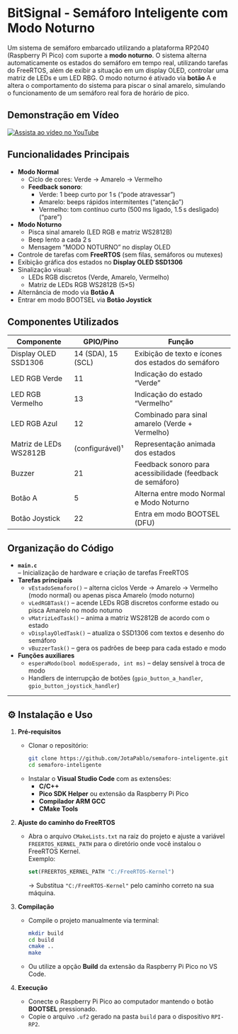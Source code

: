 # BitSignal - Semáforo Inteligente com Modo Noturno

Um sistema de semáforo embarcado utilizando a plataforma RP2040 (Raspberry Pi Pico) com suporte a **modo noturno**. O sistema alterna automaticamente os estados do semáforo em tempo real, utilizando tarefas do FreeRTOS, além de exibir a situação em um display OLED, controlar uma matriz de LEDs e um LED RBG. O modo noturno é ativado via **botão** A e altera o comportamento do sistema para piscar o sinal amarelo, simulando o funcionamento de um semáforo real fora de horário de pico.

## Demonstração em Vídeo
[![Assista ao vídeo no YouTube](https://img.youtube.com/vi/HY4chSQSjx0/hqdefault.jpg)](https://youtu.be/HY4chSQSjx0)

## Funcionalidades Principais

- **Modo Normal**  
  - Ciclo de cores: Verde → Amarelo → Vermelho  
  - **Feedback sonoro**:
    - Verde: 1 beep curto por 1 s (“pode atravessar”)
    - Amarelo: beeps rápidos intermitentes (“atenção”)
    - Vermelho: tom contínuo curto (500 ms ligado, 1.5 s desligado) (“pare”)
- **Modo Noturno**  
  - Pisca sinal amarelo (LED RGB e matriz WS2812B)  
  - Beep lento a cada 2 s  
  - Mensagem “MODO NOTURNO” no display OLED  
- Controle de tarefas com **FreeRTOS** (sem filas, semáforos ou mutexes)  
- Exibição gráfica dos estados no **Display OLED SSD1306**  
- Sinalização visual:
  - LEDs RGB discretos (Verde, Amarelo, Vermelho)
  - Matriz de LEDs RGB WS2812B (5×5)  
- Alternância de modo via **Botão A**  
- Entrar em modo BOOTSEL via **Botão Joystick**  

## Componentes Utilizados

| Componente                 | GPIO/Pino     | Função                                                      |
|----------------------------|---------------|-------------------------------------------------------------|
| Display OLED SSD1306       | 14 (SDA), 15 (SCL) | Exibição de texto e ícones dos estados do semáforo         |
| LED RGB Verde              | 11            | Indicação do estado “Verde”                                 |
| LED RGB Vermelho           | 13            | Indicação do estado “Vermelho”                              |
| LED RGB Azul               | 12            | Combinado para sinal amarelo (Verde + Vermelho)             |
| Matriz de LEDs WS2812B     | (configurável)¹ | Representação animada dos estados                          |
| Buzzer                     | 21            | Feedback sonoro para acessibilidade (feedback de semáforo)  |
| Botão A                    | 5             | Alterna entre modo Normal e Modo Noturno                    |
| Botão Joystick             | 22            | Entra em modo BOOTSEL (DFU)      

## Organização do Código

- **`main.c`**  
  – Inicialização de hardware e criação de tarefas FreeRTOS  
- **Tarefas principais**  
  - `vEstadoSemaforo()` – alterna ciclos Verde → Amarelo → Vermelho (modo normal) ou apenas pisca Amarelo (modo noturno)  
  - `vLedRGBTask()` – acende LEDs RGB discretos conforme estado ou pisca Amarelo no modo noturno  
  - `vMatrizLedTask()` – anima a matriz WS2812B de acordo com o estado  
  - `vDisplayOledTask()` – atualiza o SSD1306 com textos e desenho do semáforo  
  - `vBuzzerTask()` – gera os padrões de beep para cada estado e modo  
- **Funções auxiliares**  
  - `esperaModo(bool modoEsperado, int ms)` – delay sensível à troca de modo  
  - Handlers de interrupção de botões (`gpio_button_a_handler`, `gpio_button_joystick_handler`)  

---


## ⚙️ Instalação e Uso

1. **Pré-requisitos**
   - Clonar o repositório:
     ```bash
     git clone https://github.com/JotaPablo/semaforo-inteligente.git
     cd semaforo-inteligente
     ```
   - Instalar o **Visual Studio Code** com as extensões:
     - **C/C++**
     - **Pico SDK Helper** ou extensão da Raspberry Pi Pico
     - **Compilador ARM GCC**
     - **CMake Tools**

2. **Ajuste do caminho do FreeRTOS**
   - Abra o arquivo `CMakeLists.txt` na raiz do projeto e ajuste a variável `FREERTOS_KERNEL_PATH` para o diretório onde você instalou o FreeRTOS Kernel.  
     Exemplo:
     ```cmake
     set(FREERTOS_KERNEL_PATH "C:/FreeRTOS-Kernel")
     ```
     → Substitua `"C:/FreeRTOS-Kernel"` pelo caminho correto na sua máquina.

3. **Compilação**
   - Compile o projeto manualmente via terminal:
     ```bash
     mkdir build
     cd build
     cmake ..
     make
     ```
   - Ou utilize a opção **Build** da extensão da Raspberry Pi Pico no VS Code.

4. **Execução**
   - Conecte o Raspberry Pi Pico ao computador mantendo o botão **BOOTSEL** pressionado.
   - Copie o arquivo `.uf2` gerado na pasta `build` para o dispositivo `RPI-RP2`.
